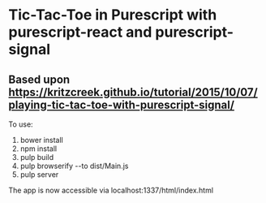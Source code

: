 # Tic-Tac-Toe in Purescript with purescript-react and purescript-signal
## Based upon https://kritzcreek.github.io/tutorial/2015/10/07/playing-tic-tac-toe-with-purescript-signal/ 

To use:

1. bower install
2. npm install
3. pulp build
4. pulp browserify --to dist/Main.js
5. pulp server

The app is now accessible via localhost:1337/html/index.html

